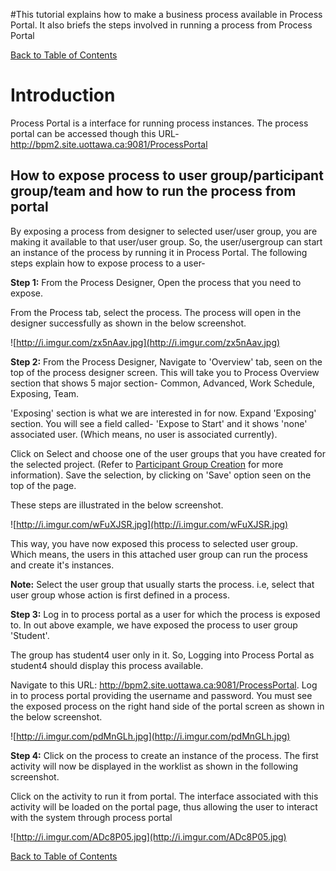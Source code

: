 #This tutorial explains how to make a business process available in Process Portal. It also briefs the steps involved in running a process from Process Portal

[Back to Table of Contents](TableOfContents.md)


# Introduction #

Process Portal is a interface for running process instances.
The process portal can be accessed though this URL-
http://bpm2.site.uottawa.ca:9081/ProcessPortal

## How to expose process to user group/participant group/team and how to run the process from portal ##

By exposing a process from designer to selected user/user group, you are making it available to that user/user group. So, the user/usergroup can start an instance of the process by running it in Process Portal.
The following steps explain how to expose process to a user-

**Step 1:** From the Process Designer, Open the process that you need to expose.

From the Process tab, select the process. The process will open in the designer successfully as shown in the below screenshot.

![http://i.imgur.com/zx5nAav.jpg](http://i.imgur.com/zx5nAav.jpg)

**Step 2:** From the Process Designer, Navigate to 'Overview' tab, seen on the top of the process designer screen. This will take you to Process Overview section that shows 5 major section- Common, Advanced, Work Schedule, Exposing, Team.

'Exposing' section is what we are interested in for now.
Expand 'Exposing' section. You will see a field called- 'Expose to Start' and it shows 'none' associated user. (Which means, no user is associated currently).

Click on Select and choose one of the user groups that you have created for the selected project. (Refer to [Participant Group Creation](CreatingParticipatingGroup.md) for more information). Save the selection, by clicking on 'Save' option seen on the top of the page.

These steps are illustrated in the below screenshot.

![http://i.imgur.com/wFuXJSR.jpg](http://i.imgur.com/wFuXJSR.jpg)

This way, you have now exposed this process to selected user group. Which means, the users in this attached user group can run the process and create it's instances.


**Note:** Select the user group that usually starts the process. i.e, select that user group whose action is first defined in a process.


**Step 3:** Log in to process portal as a user for which the process is exposed to. In out above example, we have exposed the process to user group 'Student'.

The group has student4 user only in it.
So, Logging into Process Portal as student4 should display this process available.

Navigate to this URL: http://bpm2.site.uottawa.ca:9081/ProcessPortal. Log in to process portal providing the username and password. You must see the exposed process on the right hand side of the portal screen as shown in the below screenshot.

![http://i.imgur.com/pdMnGLh.jpg](http://i.imgur.com/pdMnGLh.jpg)


**Step 4:** Click on the process to create an instance of the process. The first activity will now be displayed in the worklist as shown in the following screenshot.

Click on the activity to run it from portal. The interface associated with this activity will be loaded on the portal page, thus allowing the user to interact with the system through process portal

![http://i.imgur.com/ADc8P05.jpg](http://i.imgur.com/ADc8P05.jpg)

[Back to Table of Contents](TableOfContents.md)